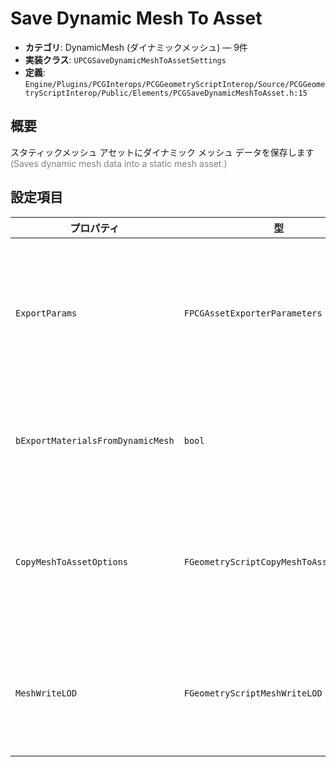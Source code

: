 # Save Dynamic Mesh To Asset

- **カテゴリ**: DynamicMesh (ダイナミックメッシュ) — 9件
- **実装クラス**: `UPCGSaveDynamicMeshToAssetSettings`
- **定義**: `Engine/Plugins/PCGInterops/PCGGeometryScriptInterop/Source/PCGGeometryScriptInterop/Public/Elements/PCGSaveDynamicMeshToAsset.h:15`

## 概要

スタティックメッシュ アセットにダイナミック メッシュ データを保存します<br><span style='color:gray'>(Saves dynamic mesh data into a static mesh asset.)</span>

## 設定項目


| プロパティ | 型 | 初期値 | 説明 |
| --- | --- | --- | --- |
| `ExportParams` | `FPCGAssetExporterParameters` | 構造体既定値 | 書き出し先アセット名 (`AssetName`)、保存パス (`AssetPath`)、保存ダイアログ表示 (`bOpenSaveDialog`)、書き出し後の自動保存 (`bSaveOnExportEnded`) など、アセット生成フロー全体の挙動をまとめて管理します。 |
| `bExportMaterialsFromDynamicMesh` | `bool` | `true` | 入力ダイナミックメッシュに格納されたマテリアル情報を優先的にアセットへ書き込みます。`false` の場合は `CopyMeshToAssetOptions` の設定に従います。 |
| `CopyMeshToAssetOptions` | `FGeometryScriptCopyMeshToAssetOptions` | 構造体既定値 | メッシュ書き込み時の詳細設定。法線/タンジェントの再計算、縮退ポリゴンの除去、ボーン階層のミスマッチ処理、マテリアルの差し替え、ライトマップ UV 生成、Nanite 設定適用などを制御します。 |
| `MeshWriteLOD` | `FGeometryScriptMeshWriteLOD` | `bWriteHiResSource = false`, `LODIndex = 0` | どの LOD にメッシュを書き込むかを指定します。`bWriteHiResSource` を有効にするとハイレゾ・ソースモデルへ直接書き込み、`LODIndex` は対象レンダリング LOD を示します。 |
